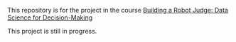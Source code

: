 This repository is for the project in the course [Building a Robot Judge: Data Science for Decision-Making](http://www.vvz.ethz.ch/lerneinheitPre.do?semkez=2021W&lerneinheitId=146397&lang=en)

This project is still in progress.

